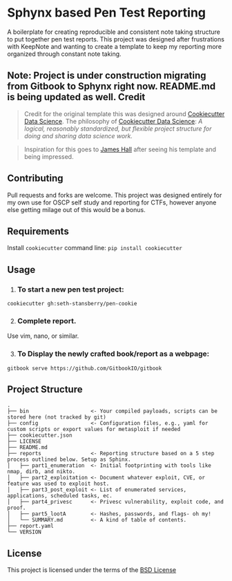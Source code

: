 
Sphynx based Pen Test Reporting
====================

A boilerplate for creating reproducible and consistent note taking structure to put together pen test reports. This project was designed after frustrations with KeepNote and wanting to create a template to keep my reporting more organized through constant note taking.

Note: Project is under construction migrating from Gitbook to Sphynx right now. README.md is being updated as well.
Credit
------
> Credit for the original template this was designed around [Cookiecutter Data Science](https://github.com/drivendata/cookiecutter-data-science). The philosophy of [Cookiecutter Data Science](https://github.com/drivendata/cookiecutter-data-science): *A logical, reasonably standardized, but flexible project structure for doing and sharing data science work.*


> Inspiration for this goes to [James Hall](https://411hall.github.io/OSCP-Preparation/) after seeing his template and being impressed. 


Contributing
------------
Pull requests and forks are welcome. This project was designed entirely for my own use for OSCP self study and reporting for CTFs, however anyone else getting milage out of this would be a bonus.

Requirements
------------
Install `cookiecutter` command line: `pip install cookiecutter`    

Usage
-----
1) ### To start a new pen test project:

`cookiecutter gh:seth-stansberry/pen-cookie`

2) ### Complete report.
Use vim, nano, or similar.

3) ### To Display the newly crafted book/report as a webpage:
`gitbook serve https://github.com/GitbookIO/gitbook`

Project Structure
-----------------

```
.
├── bin                    <- Your compiled payloads, scripts can be stored here (not tracked by git)
├── config		           <- Configuration files, e.g., yaml for custom scripts or export values for metasploit if needed
├── cookiecutter.json
├── LICENSE
├── README.md
├── reports                <- Reporting structure based on a 5 step process outlined below. Setup as Sphinx.
│   ├── part1_enumeration  <- Initial footprinting with tools like nmap, dirb, and nikto.
│   ├── part2_exploitation <- Document whatever exploit, CVE, or feature was used to exploit host.
│   ├── part3_post_exploit <- List of enumerated services, applications, scheduled tasks, ec.
│   ├── part4_privesc      <- Privesc vulnerability, exploit code, and proof.
│   ├── part5_lootA	       <- Hashes, passwords, and flags- oh my!
│   └── SUMMARY.md	       <- A kind of table of contents.
├── report.yaml
└── VERSION

```

License
-------
This project is licensed under the terms of the [BSD License](/LICENSE)
